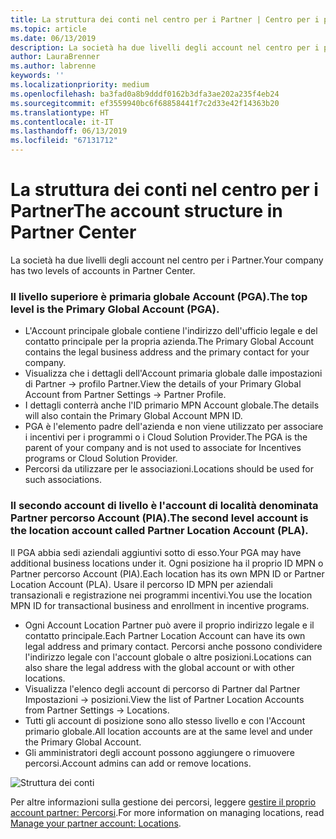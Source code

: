 ```yaml
---
title: La struttura dei conti nel centro per i Partner | Centro per i partner
ms.topic: article
ms.date: 06/13/2019
description: La società ha due livelli degli account nel centro per i partner.
author: LauraBrenner
ms.author: labrenne
keywords: ''
ms.localizationpriority: medium
ms.openlocfilehash: ba3fad0a8b9dddf0162b3dfa3ae202a235f4eb24
ms.sourcegitcommit: ef3559940bc6f68858441f7c2d33e42f14363b20
ms.translationtype: HT
ms.contentlocale: it-IT
ms.lasthandoff: 06/13/2019
ms.locfileid: "67131712"
---
```

# <a name="the-account-structure-in-partner-center"></a><span data-ttu-id="b1d59-103">La struttura dei conti nel centro per i Partner</span><span class="sxs-lookup"><span data-stu-id="b1d59-103">The account structure in Partner Center</span></span>

<span data-ttu-id="b1d59-104">La società ha due livelli degli account nel centro per i Partner.</span><span class="sxs-lookup"><span data-stu-id="b1d59-104">Your company has two levels of accounts in Partner Center.</span></span> 

### <a name="the-top-level-is-the-primary-global-account-pga"></a><span data-ttu-id="b1d59-105">Il livello superiore è primaria globale Account (PGA).</span><span class="sxs-lookup"><span data-stu-id="b1d59-105">The top level is the Primary Global Account (PGA).</span></span>

- <span data-ttu-id="b1d59-106">L'Account principale globale contiene l'indirizzo dell'ufficio legale e del contatto principale per la propria azienda.</span><span class="sxs-lookup"><span data-stu-id="b1d59-106">The Primary Global Account contains the legal business address and the primary contact for your company.</span></span> 
- <span data-ttu-id="b1d59-107">Visualizza che i dettagli dell'Account primaria globale dalle impostazioni di Partner -> profilo Partner.</span><span class="sxs-lookup"><span data-stu-id="b1d59-107">View the details of your Primary Global Account from Partner Settings -> Partner Profile.</span></span>
- <span data-ttu-id="b1d59-108">I dettagli conterrà anche l'ID primario MPN Account globale.</span><span class="sxs-lookup"><span data-stu-id="b1d59-108">The details will also contain the Primary Global Account MPN ID.</span></span> 
- <span data-ttu-id="b1d59-109">PGA è l'elemento padre dell'azienda e non viene utilizzato per associare i incentivi per i programmi o i Cloud Solution Provider.</span><span class="sxs-lookup"><span data-stu-id="b1d59-109">The PGA is the parent of your company and is not used to associate for Incentives programs or Cloud Solution Provider.</span></span> 
- <span data-ttu-id="b1d59-110">Percorsi da utilizzare per le associazioni.</span><span class="sxs-lookup"><span data-stu-id="b1d59-110">Locations should be used for such associations.</span></span>

### <a name="the-second-level-account-is-the-location-account-called-partner-location-account-pla"></a><span data-ttu-id="b1d59-111">Il secondo account di livello è l'account di località denominata Partner percorso Account (PIA).</span><span class="sxs-lookup"><span data-stu-id="b1d59-111">The second level account is the location account called Partner Location Account (PLA).</span></span>

<span data-ttu-id="b1d59-112">Il PGA abbia sedi aziendali aggiuntivi sotto di esso.</span><span class="sxs-lookup"><span data-stu-id="b1d59-112">Your PGA may have additional business locations under it.</span></span> <span data-ttu-id="b1d59-113">Ogni posizione ha il proprio ID MPN o Partner percorso Account (PIA).</span><span class="sxs-lookup"><span data-stu-id="b1d59-113">Each location has its own MPN ID or Partner Location Account (PLA).</span></span> <span data-ttu-id="b1d59-114">Usare il percorso ID MPN per aziendali transazionali e registrazione nei programmi incentivi.</span><span class="sxs-lookup"><span data-stu-id="b1d59-114">You use the location MPN ID for transactional business and enrollment in incentive programs.</span></span>

- <span data-ttu-id="b1d59-115">Ogni Account Location Partner può avere il proprio indirizzo legale e il contatto principale.</span><span class="sxs-lookup"><span data-stu-id="b1d59-115">Each Partner Location Account can have its own legal address and primary contact.</span></span> <span data-ttu-id="b1d59-116">Percorsi anche possono condividere l'indirizzo legale con l'account globale o altre posizioni.</span><span class="sxs-lookup"><span data-stu-id="b1d59-116">Locations can also share the legal address with the global account or with other locations.</span></span>
- <span data-ttu-id="b1d59-117">Visualizza l'elenco degli account di percorso di Partner dal Partner Impostazioni -> posizioni.</span><span class="sxs-lookup"><span data-stu-id="b1d59-117">View the list of Partner Location Accounts from Partner Settings -> Locations.</span></span>
- <span data-ttu-id="b1d59-118">Tutti gli account di posizione sono allo stesso livello e con l'Account primario globale.</span><span class="sxs-lookup"><span data-stu-id="b1d59-118">All location accounts are at the same level and under the Primary Global Account.</span></span>
- <span data-ttu-id="b1d59-119">Gli amministratori degli account possono aggiungere o rimuovere percorsi.</span><span class="sxs-lookup"><span data-stu-id="b1d59-119">Account admins can add or remove locations.</span></span>

![Struttura dei conti](images/accountstructure.png)

<span data-ttu-id="b1d59-121">Per altre informazioni sulla gestione dei percorsi, leggere [gestire il proprio account partner: Percorsi](manage-locations.md).</span><span class="sxs-lookup"><span data-stu-id="b1d59-121">For more information on managing locations, read [Manage your partner account: Locations](manage-locations.md).</span></span> 




















